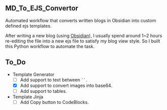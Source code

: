## MD_To_EJS_Convertor

Automated workflow that converts written blogs in Obsidian into custom defined ejs templates.

After writing a new blog (using [Obsidian](https://obsidian.md/)), I usually spend around 1~2 hours re-editing the file into a new ejs file to satisfy my blog view style. So I built this Python workflow to automate the task.

## To_Do

- Template Generator
	* [ ] Add support to text between ` `` `.
	* [x] Add support to convert images into base64.
	* [ ] Add support to tables.

- Template Jinja
	* [ ] Add Copy button to CodeBlocks.